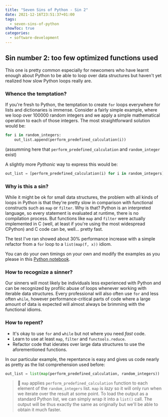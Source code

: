 ```yaml
---
title: "Seven Sins of Python - Sin 2"
date: 2021-12-16T23:51:37+01:00
tags:
  - seven-sins-of-python
showToc: true
categories:
  - software-development
---
```


## Sin number 2: too few optimized functions used

This one is pretty common especially for newcomers who have learnt enough about Python to be able to loop over data structures but haven't yet realized how slow Python loops really are.

### Whence the temptation?

If you're fresh to Python, the temptation to create `for` loops everywhere for lists and dictionaries is immense. Consider a fairly simple example, where we loop over 100000 random integers and we apply a simple mathematical operation to each of those integers. The most straightforward solution would be:

```python
for i in random_integers:
    out_list.append(perform_predefined_calculation(i))
```

(assumming here that `perform_predefined_calculation` and `random_integer` exist)

A slightly more _Pythonic_ way to express this would be:

```python
out_list = [perform_predefined_calculation(i) for i in random_integers]
```

### Why is this a sin?

While it might be ok for small data structures, the problem with all kinds of loops in Python is that they're pretty slow in comparison with functional constructs such as `map` or `filter`. Why is that? Python is an interpreted language, so every statement is evaluated at runtime, there is no compilation process. But functions like `map` and `filter` were actually implemented in C (well, at least if you're using the most widespread CPython) and C code can be, well... pretty fast.

The test I've ran showed about 30% performance increase with a simple refactor from a `for` loop to a `list(map(f, x))` idiom.

You can do your own timings on your own and modify the examples as you please in this [Python notebook](https://github.com/kjczarne/kjczarne.github.io/tree/master/content/notebooks/python-sin-2.ipynb).

### How to recognize a sinner?

Our sinners will most likely be individuals less experienced with Python and can be recognized by profilic abuse of loops whenever working with iterable data structures. Every professional will also often use `for` and less often `while`, however performance-critical parts of code where a large amount of data is expected will almost always be brimming with the functional idioms.

### How to repent?

- It's okay to use `for` and `while` but not where you need _fast_ code.
- Learn to use at least `map`, `filter` and `functools.reduce`.
- Refactor code that iderates over large data structures to use the aforementioned functions.

In our particular example, the repentance is easy and gives us code nearly as pretty as the list comprehension used before:

```python
out_list = list(map(perform_predefined_calculation, random_integers))
```

> 👀 `map` applies `perform_predefined_calculation` function to each element of the `random_integers` list. `map` is _lazy_ so it will only run when we iterate over the result at some point. To load the output as a standard Python list, we can simply wrap it into a `list()` call. The output will be thus exactly the same as originally but we'll be able to obtain it much faster.

